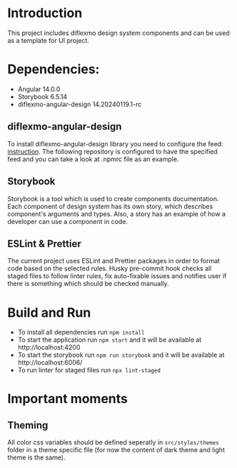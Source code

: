 # Introduction

This project includes diflexmo design system components and can be used as a template for UI project.

# Dependencies:

- Angular 14.0.0
- Storybook 6.5.14
- diflexmo-angular-design 14.20240119.1-rc

## diflexmo-angular-design

To install diflexmo-angular-design library you need to configure the feed: [instruction](https://dev.azure.com/diflexmo/Diflexmo%20Shared/_artifacts/feed/Diflexmo_Shared/connect/npm). The following repository is configured to have the specified feed and you can take a look at .npmrc file as an example.

## Storybook

Storybook is a tool which is used to create components documentation. Each component of design system has its own story, which describes component's arguments and types. Also, a story has an example of how a developer can use a component in code.

## ESLint & Prettier

The current project uses ESLint and Prettier packages in order to format code based on the selected rules. Husky pre-commit hook checks all staged files to follow linter rules, fix auto-fixable issues and notifies user if there is something which should be checked manually.

# Build and Run

- To install all dependencies run `npm install`
- To start the application run `npm start` and it will be available at http://localhost:4200
- To start the storybook run `npm run storybook` and it will be available at http://localhost:6006/
- To run linter for staged files run `npx lint-staged`

# Important moments

## Theming

All color css variables should be defined seperatly in `src/styles/themes` folder in a theme specific file (for now the content of dark theme and light theme is the same).
